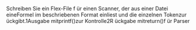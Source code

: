 Schreiben Sie ein Flex-File f ̈ur einen Scanner, der aus einer Datei eineFormel im beschriebenen Format einliest und die einzelnen Tokenzur ̈uckgibt.1Ausgabe mitprintf()zur Kontrolle2R ̈uckgabe mitreturn()f ̈ur Parser
